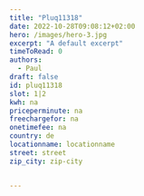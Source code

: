 ```yaml
---
title: "Pluq11318"
date: 2022-10-28T09:08:12+02:00
hero: /images/hero-3.jpg
excerpt: "A default excerpt"
timeToRead: 0
authors:
  - Paul
draft: false
id: pluq11318
slot: 1|2
kwh: na
priceperminute: na
freechargefor: na
onetimefee: na
country: de
locationname: locationname
street: street
zip_city: zip-city


---
```

